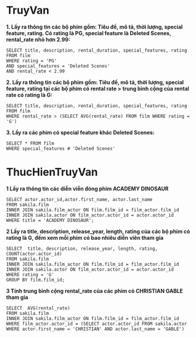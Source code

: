 # TruyVan

**1. Lấy ra thông tin các bộ phim gồm: Tiêu đề, mô tả, thời lượng, special feature, rating. Có rating là PG, special feature là Deleted Scenes, rental_rate nhỏ hơn 2.99:**

    SELECT title, description, rental_duration, special_features, rating FROM film
    WHERE rating = 'PG'
    AND special_features = 'Deleted Scenes'
    AND rental_rate < 2.99

**2. Lấy ra thông tin các bộ phim gồm: Tiêu đề, mô tả, thời lượng, special feature, rating tại các bộ phim có rental rate > trung bình cộng của rental rate có rating là G:**

    SELECT title, description, rental_duration, special_features, rating FROM film
    WHERE rental_rate > (SELECT AVG(rental_rate) FROM film WHERE rating = 'G')

**3. Lấy ra các phim có special feature khác Deleted Scenes:**
    
    SELECT * FROM film
    WHERE special_features # 'Deleted Scenes'
    
# ThucHienTruyVan

**1 Lấy ra thông tin các diễn viễn đóng phim ACADEMY DINOSAUR**

    SELECT actor.actor_id,actor.first_name, actor.last_name
    FROM sakila.film
    INNER JOIN sakila.film_actor ON film.film_id = film_actor.film_id 
    INNER JOIN sakila.actor ON film_actor.actor_id = actor.actor_id
    WHERE title = 'ACADEMY DINOSAUR';
    
**2 Lấy ra title, description, release_year, length, rating của các bộ phim có rating là G, đếm xem mỗi phim có bao nhiêu diễn viên tham gia**

    SELECT  title, description, release_year, length, rating, COUNT(actor.actor_id) 
    FROM sakila.film 
    INNER JOIN sakila.film_actor ON film.film_id = film_actor.film_id 
    INNER JOIN sakila.actor ON film_actor.actor_id = actor.actor_id
    WHERE rating = 'G'
    GROUP BY film.film_id;

**3 Tính trung bình cộng rental_rate của các phim có CHRISTIAN GABLE tham gia**

    SELECT  AVG(rental_rate)
    FROM sakila.film
    INNER JOIN sakila.film_actor ON film.film_id = film_actor.film_id 
    WHERE film_actor.actor_id = (SELECT actor.actor_id FROM sakila.actor WHERE actor.first_name = 'CHRISTIAN' AND actor.last_name = 'GABLE')    
